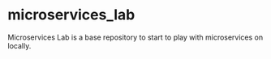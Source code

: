 # microservices_lab
Microservices Lab is a base repository to start to play with microservices on locally.

